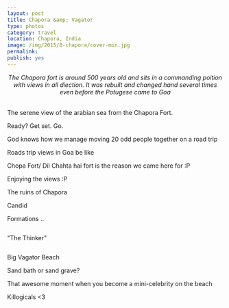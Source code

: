 ```yaml
---
layout: post
title: Chapora &amp; Vagator
type: photos
category: travel
location: Chapora, India
image: /img/2015/8-chapora/cover-min.jpg 
permalink: 
publish: yes
---
```

<!-- http://compressjpeg.com -->
<!-- http://compressimage.toolur.com/ 1024, 400-->
<center>
<i>
The Chapora fort is around 500 years old and sits in a commanding poition with views in all diection. It was rebuilt and changed hand several times even before the Potugese came to Goa
</i>
</center>
<br>
<p class="center"><img src="{{site.baseurl}}/img/2015/8-chapora/cover.jpg" alt="">The serene view of the arabian sea from the Chapora Fort.</p>

<p class="center"><img src="{{site.baseurl}}/img/2015/8-chapora/1.jpg" alt="">Ready? Get set. Go.</p>

<p class="center"><img src="{{site.baseurl}}/img/2015/8-chapora/2.jpg" alt="">God knows how we manage moving 20 odd people together on a road trip</p>

<p class="center"><img src="{{site.baseurl}}/img/2015/8-chapora/3.jpg" alt="">Roads trip views in Goa be like</p>

<p class="center"><img src="{{site.baseurl}}/img/2015/8-chapora/4.jpg" alt="">Chopa Fort/ Dil Chahta hai fort is the reason we came here for :P</p>

<p class="center"><img src="{{site.baseurl}}/img/2015/8-chapora/5.jpg" alt="">Enjoying the views :P</p>

<p class="center"><img src="{{site.baseurl}}/img/2015/8-chapora/6.jpg" alt="">The ruins of Chapora</p>

<p class="center"><img src="{{site.baseurl}}/img/2015/8-chapora/7.jpg" alt="">Candid</p>

<p class="center"><img src="{{site.baseurl}}/img/2015/8-chapora/8.jpg" alt="">Formations ..</p>

<p class="center"><img src="{{site.baseurl}}/img/2015/8-chapora/8.1.jpg" alt=""></p>

<p class="center"><img src="{{site.baseurl}}/img/2015/8-chapora/9.jpg" alt="">"The Thinker"</p>

<p class="center"><img src="{{site.baseurl}}/img/2015/8-chapora/10.jpg" alt=""></p>

<p class="center"><img src="{{site.baseurl}}/img/2015/8-chapora/11.jpg" alt="">Big Vagator Beach</p>

<p class="center"><img src="{{site.baseurl}}/img/2015/8-chapora/12.jpg" alt="">Sand bath or sand grave?</p>

<p class="center"><img src="{{site.baseurl}}/img/2015/8-chapora/13.jpg" alt="">That awesome moment when you become a mini-celebrity on the beach</p>

<p class="center"><img src="{{site.baseurl}}/img/2015/8-chapora/14.jpg" alt="">Killogicals <3</p>